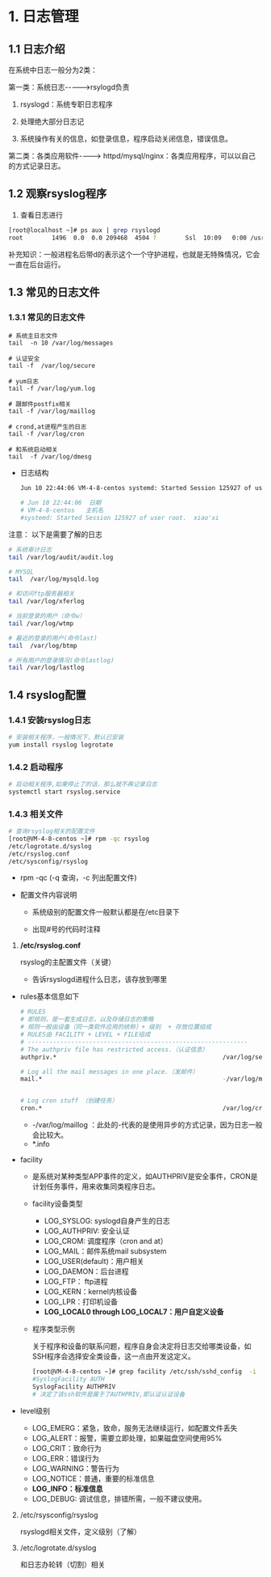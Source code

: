 #  1. 日志管理

## 1.1 日志介绍

在系统中日志一般分为2类：

第一类：系统日志----->rsylogd负责

1. rsyslogd：系统专职日志程序

2. 处理绝大部分日志记

3. 系统操作有关的信息，如登录信息，程序启动关闭信息，错误信息。

第二类：各类应用软件----> httpd/mysql/nginx：各类应用程序，可以以自己的方式记录日志。

   ## 1.2  观察rsyslog程序

1. 查看日志进行

```bash
[root@localhost ~]# ps aux | grep rsyslogd
root        1496  0.0  0.0 209468  4504 ?        Ssl  10:09   0:00 /usr/sbin/rsyslogd -n
```

补充知识：一般进程名后带d的表示这个一个守护进程，也就是无特殊情况，它会一直在后台运行。



##  1.3 常见的日志文件

### 1.3.1 常见的日志文件

```shell
# 系统主日志文件
tail  -n 10 /var/log/messages   

# 认证安全
tail -f  /var/log/secure

# yum日志
tail -f /var/log/yum.log

# 跟邮件postfix相关
tail -f /var/log/maillog

# crond,at进程产生的日志
tail -f /var/log/cron

# 和系统启动相关
tail  -f /var/log/dmesg
```

- 日志结构

  ```BASH
  Jun 10 22:44:06 VM-4-8-centos systemd: Started Session 125927 of user root.
  
  # Jun 10 22:44:06  日期
  # VM-4-8-centos   主机名
  #systemd: Started Session 125927 of user root.  xiao'xi
  ```


注意： 以下是需要了解的日志

```bash
# 系统审计日志
tail /var/log/audit/audit.log

# MYSQL
tail  /var/log/mysqld.log

# 和访问ftp服务器相关
tail /var/log/xferlog

# 当前登录的用户（命令w）
tail /var/log/wtmp 

# 最近的登录的用户(命令last)
tail  /var/log/btmp

# 所有用户的登录情况(命令lastlog)
tail /var/log/lastlog

```

##  1.4 rsyslog配置

### 1.4.1 安装rsyslog日志

```bash
# 安装相关程序，一般情况下，默认已安装
yum install rsyslog logrotate
```



### 1.4.2 启动程序

```bash
# 启动相关程序,如果停止了的话，那么就不再记录日志
systemctl start rsyslog.service
```



###   1.4.3 相关文件

```bash
# 查询rsyslog相关的配置文件
[root@VM-4-8-centos ~]# rpm -qc rsyslog
/etc/logrotate.d/syslog
/etc/rsyslog.conf
/etc/sysconfig/rsyslog
```

- rpm -qc (-q 查询，-c 列出配置文件)

- 配置文件内容说明

  - 系统级别的配置文件一般默认都是在/etc目录下

  - 出现#号的代码时注释



1. **/etc/rsyslog.conf**

    rsyslog的主配置文件（关键）

   - 告诉rsyslogd进程什么日志，该存放到哪里

- rules基本信息如下

    ```bash
    # RULES
    # 即规则，是一套生成日志，以及存储日志的策略
    # 规则一般由设备（同一类软件应用的统称）+ 级别  + 存放位置组成
    # RULES由 FACILITY + LEVEL + FILE组成
    # -------------------------------------------------------------
    # The authpriv file has restricted access.（认证信息）
    authpriv.*                                              /var/log/secure
    
    # Log all the mail messages in one place.（发邮件）
    mail.*                                                  -/var/log/maillog
    
    
    # Log cron stuff （创建任务）
    cron.*                                                  /var/log/cron
    ```
    
    - -/var/log/maillog ：此处的-代表的是使用异步的方式记录，因为日志一般会比较大。
    - *.info

- facility

  - 是系统对某种类型APP事件的定义，如AUTHPRIV是安全事件，CRON是计划任务事件，用来收集同类程序日志。

  - facility设备类型

    - LOG_SYSLOG: syslogd自身产生的日志
    - LOG_AUTHPRIV: 安全认证
    - LOG_CROM: 调度程序（cron and at）
    - LOG_MAIL：邮件系统mail subsystem
    - LOG_USER(default)：用户相关
    - LOG_DAEMON：后台进程
    - LOG_FTP： ftp进程
    - LOG_KERN：kernel内核设备
    - LOG_LPR：打印机设备
    - **LOG_LOCAL0 through LOG_LOCAL7：用户自定义设备**

  - 程序类型示例

    关于程序和设备的联系问题，程序自身会决定将日志交给哪类设备，如SSH程序会选择安全类设备，这一点由开发这定义。

    ```bash
    [root@VM-4-8-centos ~]# grep facility /etc/ssh/sshd_config  -i
    #SyslogFacility AUTH
    SyslogFacility AUTHPRIV
    # 决定了该ssh软件是属于了AUTHPRIV,即认证认证设备
    ```



- level级别
  - LOG_EMERG：紧急，致命，服务无法继续运行，如配置文件丢失
  - LOG_ALERT：报警，需要立即处理，如果磁盘空间使用95%
  - LOG_CRIT：致命行为
  - LOG_ERR：错误行为
  - LOG_WARNING：警告行为
  - LOG_NOTICE：普通，重要的标准信息
  - **LOG_INFO：标准信息**
  - LOG_DEBUG: 调试信息，排错所需，一般不建议使用。

2.  /etc/rsysconfig/rsyslog

     rsyslogd相关文件，定义级别（了解）

     

3.  /etc/logrotate.d/syslog

     和日志办轮转（切割）相关

       



